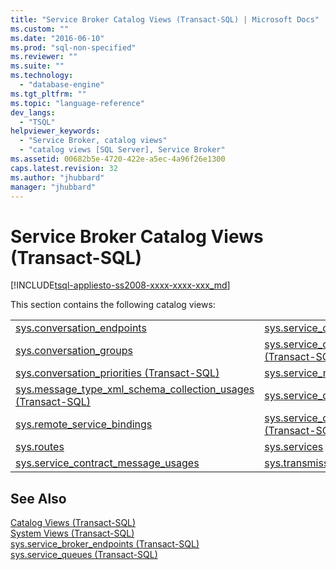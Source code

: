 ```yaml
---
title: "Service Broker Catalog Views (Transact-SQL) | Microsoft Docs"
ms.custom: ""
ms.date: "2016-06-10"
ms.prod: "sql-non-specified"
ms.reviewer: ""
ms.suite: ""
ms.technology: 
  - "database-engine"
ms.tgt_pltfrm: ""
ms.topic: "language-reference"
dev_langs: 
  - "TSQL"
helpviewer_keywords: 
  - "Service Broker, catalog views"
  - "catalog views [SQL Server], Service Broker"
ms.assetid: 00682b5e-4720-422e-a5ec-4a96f26e1300
caps.latest.revision: 32
ms.author: "jhubbard"
manager: "jhubbard"
---
```

# Service Broker Catalog Views (Transact-SQL)
[!INCLUDE[tsql-appliesto-ss2008-xxxx-xxxx-xxx_md](../../../database-engine/configure/windows/includes/tsql-appliesto-ss2008-xxxx-xxxx-xxx-md.md)]

  This section contains the following catalog views:  
  
|||  
|-|-|  
|[sys.conversation_endpoints](../../../relational-databases/reference/system-catalog-views/sys.conversation-endpoints-transact-sql.md)|[sys.service_contract_usages](../../../relational-databases/reference/system-catalog-views/sys.service-contract-usages-transact-sql.md)|  
|[sys.conversation_groups](../../../relational-databases/reference/system-catalog-views/sys.conversation-groups-transact-sql.md)|[sys.service_contracts &#40;Transact-SQL&#41;](../../../relational-databases/reference/system-catalog-views/sys.service-contracts-transact-sql.md)|  
|[sys.conversation_priorities &#40;Transact-SQL&#41;](../../../relational-databases/reference/system-catalog-views/sys.conversation-priorities-transact-sql.md)|[sys.service_message_types](../../../relational-databases/reference/system-catalog-views/sys.service-message-types-transact-sql.md)|  
|[sys.message_type_xml_schema_collection_usages &#40;Transact-SQL&#41;](../../../relational-databases/reference/system-catalog-views/sys.message-type-xml-schema-collection-usages-transact-sql.md)|[sys.service_queue_usages](../../../relational-databases/reference/system-catalog-views/sys.service-queue-usages-transact-sql.md)|  
|[sys.remote_service_bindings](../../../relational-databases/reference/system-catalog-views/sys.remote-service-bindings-transact-sql.md)|[sys.service_queues &#40;Transact-SQL&#41;](../../../relational-databases/reference/system-catalog-views/sys.service-queues-transact-sql.md)|  
|[sys.routes](../../../relational-databases/reference/system-catalog-views/sys.routes-transact-sql.md)|[sys.services](../../../relational-databases/reference/system-catalog-views/sys.services-transact-sql.md)|  
|[sys.service_contract_message_usages](../../../relational-databases/reference/system-catalog-views/sys.service-contract-message-usages-transact-sql.md)|[sys.transmission_queue](../../../relational-databases/reference/system-catalog-views/sys.transmission-queue-transact-sql.md)|  
  
## See Also  
 [Catalog Views &#40;Transact-SQL&#41;](../../../relational-databases/reference/system-catalog-views/catalog-views-transact-sql.md)   
 [System Views &#40;Transact-SQL&#41;](../Topic/System%20Views%20\(Transact-SQL\).md)   
 [sys.service_broker_endpoints &#40;Transact-SQL&#41;](../../../relational-databases/reference/system-catalog-views/sys.service-broker-endpoints-transact-sql.md)   
 [sys.service_queues &#40;Transact-SQL&#41;](../../../relational-databases/reference/system-catalog-views/sys.service-queues-transact-sql.md)  
  
  
